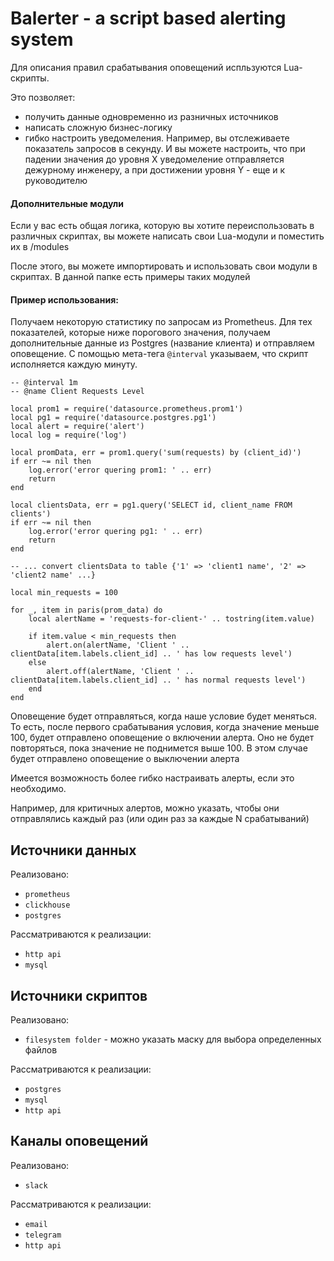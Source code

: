 # Balerter - a script based alerting system

Для описания правил срабатывания оповещений испльзуются Lua-скрипты.

Это позволяет:
- получить данные одновременно из разничных источников
- написать сложную бизнес-логику 
- гибко настроить уведомеления. Например, вы отслеживаете показатель запросов в секунду. И вы можете настроить, что при падении значения до уровня X уведомеление отправляется дежурному инженеру, а при достижении уровня Y - еще и к руководителю 

#### Дополнительные модули

Если у вас есть общая логика, которую вы хотите переиспользовать в различных скриптах, вы можете написать свои Lua-модули и поместить их в /modules

После этого, вы можете импортировать и использовать свои модули в скриптах. В данной папке есть примеры таких модулей 

#### Пример использования:

Получаем некоторую статистику по запросам из Prometheus.
Для тех показателей, которые ниже порогового значения, получаем дополнительные данные из Postgres (название клиента) и отправляем оповещение.
С помощью мета-тега `@interval` указываем, что скрипт исполняется каждую минуту.

```
-- @interval 1m
-- @name Client Requests Level

local prom1 = require('datasource.prometheus.prom1')
local pg1 = require('datasource.postgres.pg1')
local alert = require('alert')
local log = require('log')

local promData, err = prom1.query('sum(requests) by (client_id)')
if err ~= nil then
    log.error('error quering prom1: ' .. err)
    return
end

local clientsData, err = pg1.query('SELECT id, client_name FROM clients')
if err ~= nil then
    log.error('error quering pg1: ' .. err)
    return
end

-- ... convert clientsData to table {'1' => 'client1 name', '2' => 'client2 name' ...}

local min_requests = 100

for _, item in paris(prom_data) do
    local alertName = 'requests-for-client-' .. tostring(item.value)

    if item.value < min_requests then
        alert.on(alertName, 'Client ' .. clientData[item.labels.client_id] .. ' has low requests level')
    else
        alert.off(alertName, 'Client ' .. clientData[item.labels.client_id] .. ' has normal requests level')
    end 
end
```

Оповещение будет отправляться, когда наше условие будет меняться. То есть, после первого срабатывания условия, когда значение меньше 100, будет отправлено оповещение о включении алерта. Оно не будет повторяться, пока значение не поднимется выше 100. В этом случае будет отправлено оповещение о выключении алерта

Имеется возможность более гибко настраивать алерты, если это необходимо.

Например, для критичных алертов, можно указать, чтобы они отправлялись каждый раз (или один раз за каждые N срабатываний) 


## Источники данных

Реализовано:

- `prometheus`
- `clickhouse`
- `postgres`

Рассматриваются к реализации:
- `http api`
- `mysql`

## Источники скриптов

Реализовано:

- `filesystem folder` - можно указать маску для выбора определенных файлов 

Рассматриваются к реализации:

- `postgres`
- `mysql`
- `http api`

## Каналы оповещений

Реализовано:

- `slack`
 
Рассматриваются к реализации:

- `email`
- `telegram`
- `http api`


